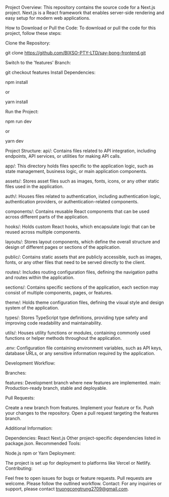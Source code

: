 Project Overview:
This repository contains the source code for a Next.js project. Next.js is a React framework that enables server-side rendering and easy setup for modern web applications.

How to Download or Pull the Code:
To download or pull the code for this project, follow these steps:

Clone the Repository:

git clone https://github.com/BIXSO-PTY-LTD/say-bong-frontend.git


Switch to the 'features' Branch:

git checkout features
Install Dependencies:

npm install

or

yarn install

Run the Project:

npm run dev

or

yarn dev

Project Structure:
api/: Contains files related to API integration, including endpoints, API services, or utilities for making API calls.

app/: This directory holds files specific to the application logic, such as state management, business logic, or main application components.

assets/: Stores asset files such as images, fonts, icons, or any other static files used in the application.

auth/: Houses files related to authentication, including authentication logic, authentication providers, or authentication-related components.

components/: Contains reusable React components that can be used across different parts of the application.

hooks/: Holds custom React hooks, which encapsulate logic that can be reused across multiple components.

layouts/: Stores layout components, which define the overall structure and design of different pages or sections of the application.

public/: Contains static assets that are publicly accessible, such as images, fonts, or any other files that need to be served directly to the client.

routes/: Includes routing configuration files, defining the navigation paths and routes within the application.

sections/: Contains specific sections of the application, each section may consist of multiple components, pages, or features.

theme/: Holds theme configuration files, defining the visual style and design system of the application.

types/: Stores TypeScript type definitions, providing type safety and improving code readability and maintainability.

utils/: Houses utility functions or modules, containing commonly used functions or helper methods throughout the application.

.env: Configuration file containing environment variables, such as API keys, database URLs, or any sensitive information required by the application.

Development Workflow:

Branches:

features: Development branch where new features are implemented.
main: Production-ready branch, stable and deployable.

Pull Requests:

Create a new branch from features.
Implement your feature or fix.
Push your changes to the repository.
Open a pull request targeting the features branch.

Additional Information:

Dependencies:
React
Next.js
Other project-specific dependencies listed in package.json.
Recommended Tools:

Node.js
npm or Yarn
Deployment:

The project is set up for deployment to platforms like Vercel or Netlify.
Contributing:

Feel free to open issues for bugs or feature requests.
Pull requests are welcome. Please follow the outlined workflow.
Contact:
For any inquiries or support, please contact truongcongtrung2709@gmail.com.

